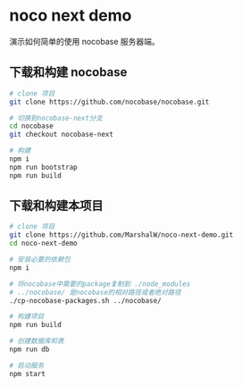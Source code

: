 # noco next demo

演示如何简单的使用 nocobase 服务器端。

## 下载和构建 nocobase

```bash
# clone 项目
git clone https://github.com/nocobase/nocobase.git

# 切换到nocobase-next分支
cd nocobase
git checkout nocobase-next

# 构建
npm i
npm run bootstrap
npm run build
```

## 下载和构建本项目

```bash
# clone 项目
git clone https://github.com/MarshalW/noco-next-demo.git
cd noco-next-demo

# 安装必要的依赖包
npm i

# 将nocobase中需要的package复制到 ./node_modules
# ../nocobase/ 是nocobase的相对路径或者绝对路径
./cp-nocobase-packages.sh ../nocobase/ 

# 构建项目
npm run build

# 创建数据库和表
npm run db

# 启动服务
npm start



```


